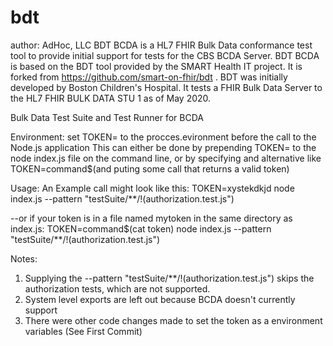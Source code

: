 # bdt
author: AdHoc, LLC
BDT BCDA is a HL7 FHIR Bulk Data conformance test tool to provide initial support for tests for the CBS BCDA
Server. BDT BCDA is based on the BDT tool provided by the SMART Health IT project.  It is forked from
https://github.com/smart-on-fhir/bdt .  BDT was initially developed by Boston Children's Hospital.
It tests a FHIR Bulk Data Server to the HL7 FHIR BULK DATA STU 1 as of May 2020.

Bulk Data Test Suite and Test Runner for BCDA

Environment:
set TOKEN= to the procces.evironment before the call to the Node.js application
This can either be done by prepending TOKEN=<paste token here> to the node index.js file on the command line, or by specifying and alternative like
TOKEN=command$(and puting some call that returns a valid token)

Usage:
An Example call might look like this:
TOKEN=xystekdkjd node index.js --pattern "testSuite/**/!(authorization.test.js")

--or if your token is in a file named mytoken in the same directory as index.js:
TOKEN=command$(cat token) node index.js --pattern "testSuite/**/!(authorization.test.js")

Notes:

1. Supplying the --pattern "testSuite/**/!(authorization.test.js") skips the authorization tests, which are not supported.
2. System level exports are left out because BCDA doesn't currently support
3. There were other code changes made to set the token as a environment variables  (See First Commit)